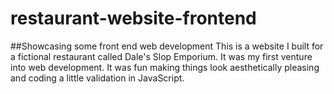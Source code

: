 # restaurant-website-frontend
##Showcasing some front end web development
This is a website I built for a fictional restaurant called Dale's Slop Emporium. It was my first venture into web development.
It was fun making things look aesthetically pleasing and coding a little validation in JavaScript.
